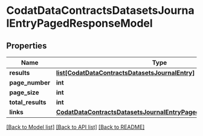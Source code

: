 # CodatDataContractsDatasetsJournalEntryPagedResponseModel

## Properties
Name | Type | Description | Notes
------------ | ------------- | ------------- | -------------
**results** | [**list[CodatDataContractsDatasetsJournalEntry]**](CodatDataContractsDatasetsJournalEntry.md) |  | [optional] 
**page_number** | **int** |  | [optional] 
**page_size** | **int** |  | [optional] 
**total_results** | **int** |  | [optional] 
**links** | [**CodatDataContractsDatasetsJournalEntryPagedResponseLinksModel**](CodatDataContractsDatasetsJournalEntryPagedResponseLinksModel.md) |  | [optional] 

[[Back to Model list]](../README.md#documentation-for-models) [[Back to API list]](../README.md#documentation-for-api-endpoints) [[Back to README]](../README.md)

